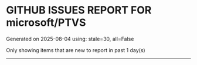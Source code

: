 
# GITHUB ISSUES REPORT FOR microsoft/PTVS


Generated on 2025-08-04 using: stale=30, all=False


Only showing items that are new to report in past 1 day(s)


---




















